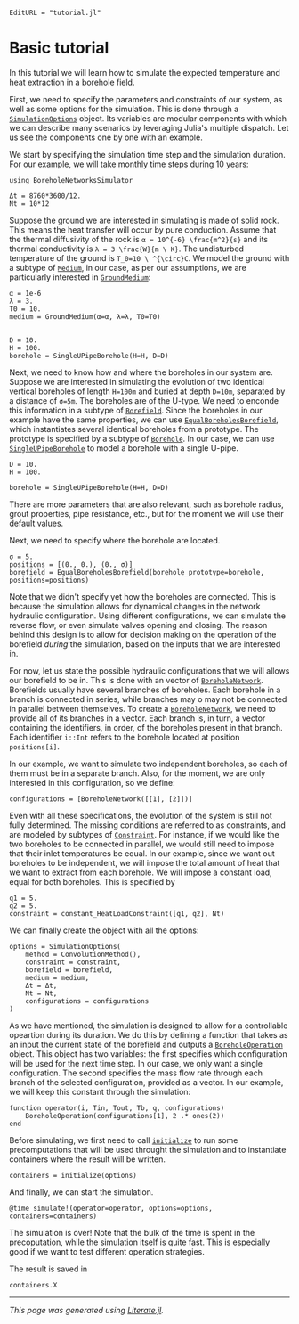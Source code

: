 ```@meta
EditURL = "tutorial.jl"
```

# Basic tutorial
In this tutorial we will learn how to simulate the expected temperature and heat extraction in a borehole
field.

First, we need to specify the parameters and constraints of our system, as well as some options for the simulation.
This is done through a [`SimulationOptions`](@ref) object. Its variables are modular components
with which we can describe many scenarios by leveraging Julia's multiple dispatch.
Let us see the components one by one with an example.

We start by specifying the simulation time step and the simulation duration. For our example,
we will take monthly time steps during 10 years:

````@example tutorial
using BoreholeNetworksSimulator

Δt = 8760*3600/12.
Nt = 10*12
````

Suppose the ground we are interested in simulating is made of solid rock. This means the heat
transfer will occur by pure conduction. Assume that the thermal diffusivity of the rock is ``α = 10^{-6} \frac{m^2}{s}``
and its thermal conductivity is ``λ = 3 \frac{W}{m \ K}``.
The undisturbed temperature of the ground is ``T_0=10 \ ^{\circ}C``.
We model the ground with a subtype of [`Medium`](@ref), in
our case, as per our assumptions, we are particularly interested in [`GroundMedium`](@ref):

````@example tutorial
α = 1e-6
λ = 3.
T0 = 10.
medium = GroundMedium(α=α, λ=λ, T0=T0)


D = 10.
H = 100.
borehole = SingleUPipeBorehole(H=H, D=D)
````

Next, we need to know how and where the boreholes in our system are. Suppose we are interested
in simulating the evolution of two identical vertical boreholes of length ``H=100m`` and
buried at depth ``D=10m``, separated by a distance of ``σ=5m``. The boreholes are of the U-type.
We need to enconde this information
in a subtype of [`Borefield`](@ref). Since the boreholes in our example have the same properties,
we can use [`EqualBoreholesBorefield`](@ref), which instantiates several identical boreholes
from a prototype. The prototype is specified by a subtype of [`Borehole`](@ref).
In our case, we can use [`SingleUPipeBorehole`](@ref) to model a borehole with a single U-pipe.

````@example tutorial
D = 10.
H = 100.

borehole = SingleUPipeBorehole(H=H, D=D)
````

There are more parameters that are also relevant, such as borehole radius, grout properties,
pipe resistance, etc., but for the moment we will use their default values.

Next, we need to specify where the borehole are located.

````@example tutorial
σ = 5.
positions = [(0., 0.), (0., σ)]
borefield = EqualBoreholesBorefield(borehole_prototype=borehole, positions=positions)
````

Note that we didn't specify yet how the boreholes are connected. This is because the simulation
allows for dynamical changes in the network hydraulic configuration. Using different configurations,
we can simulate the reverse flow, or even simulate valves opening and closing.
The reason behind this design is to allow for decision making on the operation of the borefield
_during_ the simulation, based on the inputs that we are interested in.

For now, let us state the possible hydraulic configurations that we will allows our borefield to be in.
This is done with an vector of [`BoreholeNetwork`](@ref). Borefields usually have several branches
of boreholes. Each borehole in a branch is connected in series, while branches may o may not be connected
in parallel between themselves. To create a [`BoreholeNetwork`](@ref), we need to provide
all of its branches in a vector. Each branch is, in turn, a vector containing the identifiers, in order,
of the boreholes present in that branch. Each identifier `i::Int` refers to the borehole located at position
`positions[i]`.

In our example, we want to simulate two independent boreholes, so each of them must be in a separate branch.
Also, for the moment, we are only interested in this configuration, so we define:

````@example tutorial
configurations = [BoreholeNetwork([[1], [2]])]
````

Even with all these specifications, the evolution of the system is still not fully determined.
The missing conditions are referred to as constraints, and are modeled by subtypes of [`Constraint`](@ref).
For instance, if we would like the two boreholes to be connected in parallel, we would still need to
impose that their inlet temperatures be equal. In our example, since we want out boreholes to be independent,
we will impose the total amount of heat that we want to extract from each borehole. We will impose a constant
load, equal for both boreholes. This is specified by

````@example tutorial
q1 = 5.
q2 = 5.
constraint = constant_HeatLoadConstraint([q1, q2], Nt)
````

We can finally create the object with all the options:

````@example tutorial
options = SimulationOptions(
    method = ConvolutionMethod(),
    constraint = constraint,
    borefield = borefield,
    medium = medium,
    Δt = Δt,
    Nt = Nt,
    configurations = configurations
)
````

As we have mentioned, the simulation is designed to allow for a controllable opeartion during its duration.
We do this by defining a function that takes as an input the current state of the borefield and outputs
a [`BoreholeOperation`](@ref) object. This object has two variables: the first specifies which
configuration will be used for the next time step. In our case, we only want a single configuration.
The second specifies the mass flow rate through each branch of the selected configuration, provided as
a vector. In our example, we will keep this constant through the simulation:

````@example tutorial
function operator(i, Tin, Tout, Tb, q, configurations)
    BoreholeOperation(configurations[1], 2 .* ones(2))
end
````

Before simulating, we first need to call [`initialize`](@ref) to run some precomputations
that will be used throught the simulation and to instantiate containers where the result will be written.

````@example tutorial
containers = initialize(options)
````

And finally, we can start the simulation.

````@example tutorial
@time simulate!(operator=operator, options=options, containers=containers)
````

The simulation is over! Note that the bulk of the time is spent in the precoputation, while the
simulation itself is quite fast. This is especially good if we want to test different operation
strategies.

The result is saved in

````@example tutorial
containers.X
````

---

*This page was generated using [Literate.jl](https://github.com/fredrikekre/Literate.jl).*

